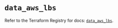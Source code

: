 # `data_aws_lbs`

Refer to the Terraform Registry for docs: [`data_aws_lbs`](https://registry.terraform.io/providers/hashicorp/aws/5.100.0/docs/data-sources/lbs).
